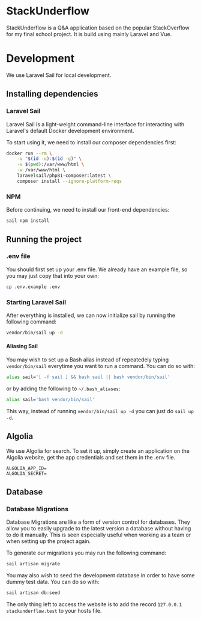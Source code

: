 # StackUnderflow

StackUnderflow is a Q&A application based on the popular StackOverflow for my final school project. It is build using
mainly Laravel and Vue.

# Development

We use Laravel Sail for local development.

## Installing dependencies

### Laravel Sail

Laravel Sail is a light-weight command-line interface for interacting with Laravel's default Docker development
environment.

To start using it, we need to install our composer dependencies first:

```bash
docker run --rm \
    -u "$(id -u):$(id -g)" \
    -v $(pwd):/var/www/html \
    -w /var/www/html \
    laravelsail/php81-composer:latest \
    composer install --ignore-platform-reqs
```

### NPM

Before continuing, we need to install our front-end dependencies:

```
sail npm install
```

## Running the project

### .env file

You should first set up your .env file. We already have an example file, so you may just copy that into your own:

```bash
cp .env.example .env
```

### Starting Laravel Sail

After everything is installed, we can now initialize sail by running the following command:

```bash
vendor/bin/sail up -d
```

#### Aliasing Sail

You may wish to set up a Bash alias instead of repeatedely typing `vendor/bin/sail` everytime you want to run a command.
You can do so with:

```bash
alias sail='[ -f sail ] && bash sail || bash vendor/bin/sail'
```

or by adding the following to `~/.bash_aliases`:

```bash
alias sail='bash vendor/bin/sail'
```

This way, instead of running `vendor/bin/sail up -d` you can just do `sail up -d`.

## Algolia

We use Algolia for search. To set it up, simply create an application on the Algolia website, get the app credentials
and set them in the .env file.

```dotenv
ALGOLIA_APP_ID=
ALGOLIA_SECRET=
```

## Database

### Database Migrations

Database Migrations are like a form of version control for databases. They allow you to easily upgrade to the latest
version a database without having to do it manually. This is seen especially useful when working as a team or when
setting up the project again.

To generate our migrations you may run the following command:

```bash
sail artisan migrate
```

You may also wish to seed the development database in order to have some dummy test data. You can do so with:

```bash
sail artisan db:seed
```

The only thing left to access the website is to add the record `127.0.0.1 stackunderflow.test` to your hosts file.
